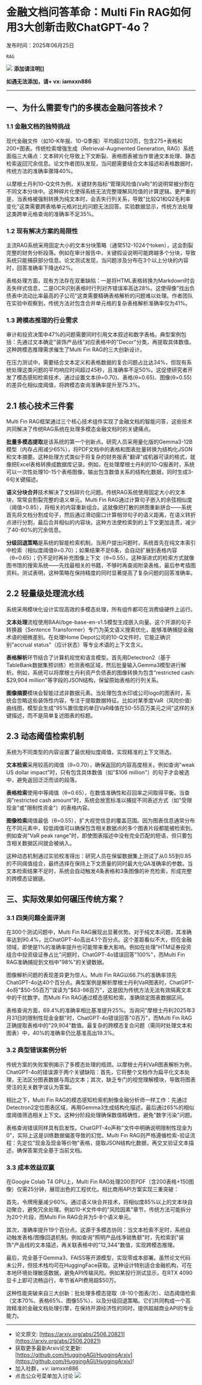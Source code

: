 # 金融文档问答革命：Multi Fin RAG如何用3大创新击败ChatGPT-4o？
发布时间：2025年06月25日

`RAG`

![](https://raw.githubusercontent.com/HuggingAGI/wx_assets/main/2025/02/12/1739367812022-81912e8f-5f91-4b9d-b4b2-52b0e322d137.png)
**添加请注明[]**

**如遇无法添加，请+ vx: iamxxn886**

<hr />



## 一、为什么需要专门的多模态金融问答技术？

### 1.1 金融文档的独特挑战
现代金融文件（如10-K年报、10-Q季报）平均超过120页，包含275+表格和200+图表。传统检索增强生成（Retrieval-Augmented Generation, RAG）系统面临三大痛点：文本碎片化导致上下文断裂、表格图表被当作普通文本处理、静态检索返回冗余信息。论文作者团队发现，当问题需要结合文本描述和表格数据时，传统方法的准确率骤降40%。

以摩根士丹利10-Q文件为例，关键财务指标"管理风险值(VaR)"的说明常被分割在不同文本分块中。这种碎片化使得系统无法完整理解风险值的计算逻辑。更严重的是，当表格被强制转换为纯文本时，会丢失行列关系，导致"比较Q1和Q2毛利率变化"这类需要跨表格单元格对比的问题无法回答。实验数据显示，传统方法处理这类跨单元格查询的准确率不足35%。

### 1.2 现有解决方案的局限性
主流RAG系统采用固定大小的文本分块策略（通常512-1024个token），这会割裂完整的财务分析段落。例如在审计报告中，关键假设说明可能跨越多个分块，导致系统只能捕获部分信息。论文测试发现，当问题涉及分布在3个以上分块的内容时，回答准确率下降达62%。

表格处理方面，现有方法存在双重缺陷：一是将HTML表格转换为Markdown时会丢失样式信息，二是OCR识别表格时行列对齐错误率高达28%。这使得像"找出负债表中流动比率最高的子公司"这类需要精确表格解析的问题难以处理。作者团队在实验中观察到，传统方法对包含合并单元格的复杂表格解析准确率仅为41%。

### 1.3 跨模态推理的行业需求
审计和投资决策中47%的问题需要同时引用文本叙述和数字表格。典型案例包括：先通过文本确定"装饰产品线"对应表格中的"Decor"分类，再提取具体数值。这种跨模态推理需求催生了Multi Fin RAG的三大创新设计。

在压力测试中，需要结合文本定义和表格数据的复合问题占比达34%，但现有系统处理这类问题的平均响应时间超过45秒，且准确率不足50%。这促使研究者开发了模态感知检索技术，通过设置文本(θ=0.70)、表格(θ=0.65)、图像(θ=0.55)的差异化相似度阈值，将跨模态查询准确率提升至75.3%。




## 2.1 核心技术三件套

Multi Fin RAG框架通过三个核心技术组件实现了金融文档的智能问答，这些技术共同解决了传统RAG系统在处理多模态金融文档时的关键痛点。

**批量多模态提取**是该系统的第一个创新点。研究人员采用量化版的Gemma3-12B模型（内存占用减少65%），将PDF文档中的表格和图表批量转换为结构化JSON和文本摘要。这种处理方式类似于将复杂的财务报表"翻译"成机器可读的格式，就像把Excel表格转换成数据库记录。例如，在处理摩根士丹利的10-Q报表时，系统可以一次性处理10-15个表格图像，输出包含数值关系的结构化数据，同时生成3-6句关键描述。

**语义分块合并**技术解决了文档碎片化问题。传统RAG系统使用固定大小的文本块，常常会割裂完整的语义单元。Multi Fin RAG通过计算句子嵌入的余弦相似度（阈值>0.85），将相关的内容重新组合。这就像把打散的拼图重新拼合——系统首先将文档分割成句子，然后通过滑动窗口计算相邻句子的语义距离，在语义转折点进行分割，最后合并相似的内容块。这种方法使检索到的上下文更加连贯，减少了40-60%的冗余信息。

**分级回退策略**是系统的智能检索机制。当用户提出问题时，系统首先在纯文本索引中检索（相似度阈值θ=0.70）；如果结果不足6条，会自动扩展到表格内容（θ=0.65）；仍不足时再补充图像上下文（θ=0.55）。这种渐进式的检索方式就像图书馆的搜索系统——先找最相关的书籍，不够时再查阅附录表格，最后参考插图资料。测试表明，这种策略在保持精度的同时显著提高了复杂问题的回答准确率。

## 2.2 轻量级处理流水线

系统采用模块化设计实现高效的多模态处理，所有组件都可在消费级硬件上运行。

**文本处理**流程使用BAAI/bge-base-en-v1.5模型生成嵌入向量。这个开源的句子转换器（Sentence Transformer）专门为英文语义搜索优化，能够准确捕捉金融术语的细微差别。在处理Home Depot公司的10-Q文件时，它能正确识别"accrual status"（应计状态）等专业术语的上下文含义。

**表格解析**环节结合了计算机视觉和语言模型。首先用Detectron2（基于TableBank数据集预训练）检测表格区域，然后批量输入Gemma3模型进行解析。例如，系统可以将摩根士丹利资产负债表的图像转换为包含"restricted cash: $29,904 million"等字段的JSON结构，保留原始表格的行列关系。

**图像摘要**模块会智能过滤非数据元素。当处理包含水印或公司logo的图表时，系统会忽略这些装饰性内容，专注于提取数据特征。比如对某季度VaR（风险价值）曲线图，模型会生成"95%置信度的单日VaR峰值在50-55百万美元之间"这样的关键描述，而不是简单复述图表的标题。

## 2.3 动态阈值检索机制

系统为不同类型的内容设置了最优相似度阈值，实现精准的上下文筛选。

**文本检索**采用较高的阈值（θ=0.70），确保返回的内容高度相关。例如查询"weak US dollar impact"时，只有包含具体数值（如"$106 million"）的句子才会被选中，避免返回泛泛而谈的段落。

**表格检索**使用中等阈值（θ=0.65），在数值准确性和召回率之间取得平衡。当查询"restricted cash amount"时，系统会放宽标准以捕捉不同表述方式（如"受限现金"或"限制性资金"）的表格内容。

**图像检索**阈值最低（θ=0.55），扩大视觉信息的覆盖范围。因为图表信息通常分布在不同元素中，较低阈值可以确保包含相关数据点的多个图表片段都能被检索到。例如查询"VaR peak range"时，即使图表描述中没有完全匹配的短语，但只要包含相关数据区间就会被纳入。

这种动态机制通过实验校准得出：研究人员在保留数据集上测试了从0.55到0.85的不同阈值组合，最终选择在保持上下文质量的同时最大化QA准确率的参数。当文本检索结果不足时，系统会自动触发4条表格和3条图像的补充检索，形成完整的跨模态证据链。




## 三、实际效果如何碾压传统方案？

### 3.1 四类问题全面评测

在300个测试问题中，Multi Fin RAG展现出显著优势。对于纯文本问题，其准确率达到90.4%，比ChatGPT-4o高出4.1个百分点。这个差距看似不大，但在金融领域，即使是1%的准确率提升也可能带来重大影响。例如在处理"HTM证券投资组合中投资级证券占比"问题时，ChatGPT-4o错误回答"100%"，而Multi Fin RAG准确捕捉到文档中"98%"的关键数据。

图像解析问题的表现差异更为惊人。Multi Fin RAG以66.7%的准确率领先ChatGPT-4o达40个百分点。典型案例是解析摩根士丹利VaR图表时，ChatGPT-4o将"$50-55百万"误读为"$63-98百万"，这是因为传统方法无法有效隔离文本中的干扰数字。而Multi Fin RAG通过模态感知检索，准确锁定图表数据区间。

表格查询方面，69.4%的准确率相比基准提升25%。当询问"摩根士丹利2025年3月31日的限制性现金金额"时，ChatGPT-4o错误回答"0百万"，而Multi Fin RAG正确提取表格中的"29,904"数值。最复杂的跨模态复合问题（需同时处理文本和图表）中，40%的准确率仍比基准高出19.3%。

### 3.2 典型错误案例分析

传统方案的失败案例揭示了多模态处理的瓶颈。以摩根士丹利VaR图表解析为例，ChatGPT-4o的错误源于两个关键缺陷：首先，它将整个文档作为扁平化文本处理，无法区分图表数据与周边文本；其次，缺乏专门的视觉理解模块，导致将图表旁注的无关数字误认为答案。

相比之下，Multi Fin RAG的模态感知检索机制像金融分析师一样工作：先通过Detectron2定位图表区域，再用Gemma3生成结构化描述，最后通过65%的相似度阈值筛选相关上下文。这种分阶段处理确保数值精确性，避免"数字污染"问题。

表格查询错误同样具有启发性。ChatGPT-4o声称"文件中明确说明限制性现金为0"，实际上这是训练数据偏差导致的幻觉。Multi Fin RAG则严格遵循检索-验证流程：先定位"现金及现金等价物"表格，提取JSON结构化数据，再交叉验证文本描述，确保答案完全基于当前文档。

### 3.3 成本效益双赢

在Google Colab T4 GPU上，Multi Fin RAG处理200页PDF（含200表格+150图像）仅需25分钟，展现出色的工程优化。相比商用API方案实现三重突破：

首先，令牌用量减少60%。通过语义块合并技术，将相似度85%以上的文本块自动聚合，避免冗余处理。例如10-K文件中的"风险因素"章节，传统方法可能拆分为20个片段，而Multi Fin RAG合并为5-8个语义单元。

其次，准确率提升19个百分点。这源于多模态协同：当文本检索不足时，系统自动触发表格/图像回退机制。例如查询"照明产品线净销售额"时，先检索到"装饰"产品线的文本描述，再关联表格中的"12,344"数值，实现跨模态推理。

最后，完全基于Gemma3、FAISS等开源模型，实现零成本部署。虽然论文代码未公开，但技术栈均可在HuggingFace获取。这种设计特别适合金融机构，可在本地环境处理敏感数据，避免API传输风险。例如某投行测试显示，在RTX 4090显卡上即可流畅运行，年节省API费用超$50万。

这种性能突破来自三大创新：批处理多模态提取（8-10个图表/次）、动态阈值检索（文本70%、表格65%、图像55%）、以及分级回退策略。它们共同构成一个高效精准的金融文档处理引擎，在保持开源经济性的同时，提供超越商业API的专业能力。



<hr />

- 论文原文: [https://arxiv.org/abs/2506.20821](https://arxiv.org/abs/2506.20821)
- 获取更多最新Arxiv论文更新: [https://github.com/HuggingAGI/HuggingArxiv](https://github.com/HuggingAGI/HuggingArxiv)!
- 加入社群，+v: iamxxn886
- 点击公众号菜单加入讨论
![](https://raw.githubusercontent.com/HuggingAGI/wx_assets/main/2024/07/31/1722434818326-94339e92-22f1-4472-9d27-fed232f70b5d.jpeg)
